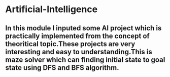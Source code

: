 # Artificial-Intelligence
## In this module I inputed some AI project which is practically implemented from the concept of theoritical topic.These projects are very interesting and easy to understanding.This is maze solver which can finding initial state to goal state using DFS and BFS algorithm.
